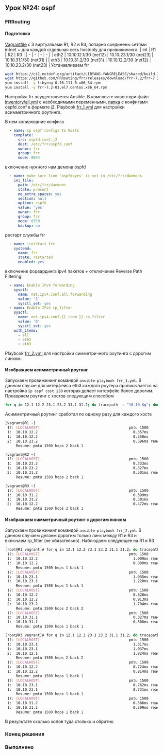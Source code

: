 ## Урок №24: ospf
### FRRouting
#### Подготовка
[Vagrantfile](Vagrantfile) c 3 виртуалками R1, R2 и R3, попарно соединены сетями intnet + для каждой отдельная сеть hostonly для провижининга.
| int | R1 | R2 | R3 |
| - | - | - | - |
| eth2 | 10.10.12.1/30 (net12) | 10.10.23.1/30 (net23) | 10.10.31.1/30 (net31) |
| eth3 | 10.10.31.2/30 (net31) | 10.10.12.2/30 (net12) | 10.10.23.2/30 (net23) |
Устанавливаем frr
```bash
wget https://ci1.netdef.org/artifact/LIBYANG-YANGRELEASE/shared/build-10/CentOS-7-x86_64-Packages/libyang-0.16.111-0.x86_64.rpm
wget https://github.com/FRRouting/frr/releases/download/frr-7.2/frr-7.2-01.el7.centos.x86_64.rpm
yum install -y libyang-0.16.111-0.x86_64.rpm
yum install -y frr-7.2-01.el7.centos.x86_64.rpm
```
Настройка frr осуществляется Ansible. В комплекте инвентори-файл [inventory/all.yml](inventory/all.yml) c необходимыми переменными, [папка](templates) с конфигами ospfd.conf в формате j2.
Playbook [frr_1.yml](frr_1.yml) для настройки асимметричного роутинга.

В нем копирование конфига
```yaml
  - name: cp ospf configs to hosts
    template:
      src: ospfd.conf.j2
      dest: /etc/frr/ospfd.conf
      owner: frr
      group: frr
      mode: 0644
```
включение нужного нам демона ospfd
```yaml
  - name: make sure line 'ospfd=yes' is set in /etc/frr/daemons
    ini_file:
      path: /etc/frr/daemons
      state: present
      no_extra_spaces: yes
      section: null
      option: ospfd
      value: 'yes'
      owner: frr
      group: frr
      mode: 0750
      backup: no
```
рестарт службы frr
```yaml
  - name: (re)start frr
    systemd:
      name: frr
      state: restarted
      enabled: yes
```
включение форвардинга ipv4 пакетов + отключение Reverse Path Filtering
```yaml
  - name: Enable IPv4 forwarding
    sysctl:
      name: net.ipv4.conf.all.forwarding
      value: '1'
      sysctl_set: yes
  - name: Enable IPv4 rp_filter
    sysctl:
      name: net.ipv4.conf.{{ item }}.rp_filter
      value: '0'
      sysctl_set: yes
    with_items:
      - all
      - eth2
      - eth3
```
Playbook [frr_2.yml](frr_2.yml) для настройки симметричного роутинга c дорогим линком.
#### Изображаем асимметричный роутинг
Запускаем провижининг командой `ansible-playbook frr_1.yml`.
В данном случае для интерфейса eth3 каждого роутера прописывается на настройка `ip ospf cost 250` которая делает интерфейс более дорогим.
Проверяем роутинг с хостов следующим способом
```bash
for q in 12.1 12.2 23.1 23.2 31.1 31.2; do tracepath -n "10.10.$q"; done
```
Асимметричный роутинг сработал по одному разу для каждого хоста
```bash
[vagrant@R1 ~]
 1?: [LOCALHOST]                                         pmtu 1500
 1:  10.10.12.2                                            0.357ms 
 1:  10.10.12.2                                            0.350ms 
 2:  10.10.23.2                                            0.596ms reached
     Resume: pmtu 1500 hops 2 back 1 

[vagrant@R2 ~]
 1?: [LOCALHOST]                                         pmtu 1500
 1:  10.10.23.2                                            0.333ms 
 1:  10.10.23.2                                            0.327ms 
 2:  10.10.31.2                                            0.501ms reached
     Resume: pmtu 1500 hops 2 back 1 

[vagrant@R3 ~]
 1?: [LOCALHOST]                                         pmtu 1500
 1:  10.10.31.2                                            0.399ms 
 1:  10.10.31.2                                            0.301ms 
 2:  10.10.12.2                                            0.472ms reached
     Resume: pmtu 1500 hops 2 back 1 
```
#### Изображаем симметричный роутинг с дорогим линком
Запускаем провижининг командой `ansible-playbook frr_2.yml`.
В данном случаем делаем дорогим только линк между R1 и R3 и включаем rp_filter (не обязательно).
Наблюдаем следующее на R1 и R3
```bash
[root@R1 vagrant]# for q in 12.1 12.2 23.1 23.2 31.1 31.2; do tracepath -n "10.10.$q"; done
 1?: [LOCALHOST]                                         pmtu 1500
 1:  10.10.12.2                                            1.009ms reached
 1:  10.10.12.2                                            0.809ms reached
     Resume: pmtu 1500 hops 1 back 1 
 1?: [LOCALHOST]                                         pmtu 1500
 1:  10.10.23.1                                            1.035ms reached
 1:  10.10.23.1                                            1.228ms reached
     Resume: pmtu 1500 hops 1 back 1 
 1?: [LOCALHOST]                                         pmtu 1500
 1:  10.10.12.2                                            0.820ms 
 1:  10.10.12.2                                            0.913ms 
 2:  10.10.23.2                                            1.704ms reached
     Resume: pmtu 1500 hops 2 back 2 
 1?: [LOCALHOST]                                         pmtu 1500
 1:  10.10.31.1                                            0.327ms reached
 1:  10.10.31.1                                            0.308ms reached
     Resume: pmtu 1500 hops 1 back 1 

[root@R3 vagrant]# for q in 12.1 12.2 23.1 23.2 31.1 31.2; do tracepath -n "10.10.$q"; done
 1?: [LOCALHOST]                                         pmtu 1500
 1:  10.10.23.1                                            1.317ms 
 1:  10.10.23.1                                            1.037ms 
 2:  10.10.12.1                                            1.824ms reached
     Resume: pmtu 1500 hops 2 back 2 
 1?: [LOCALHOST]                                         pmtu 1500
 1:  10.10.12.2                                            0.724ms reached
 1:  10.10.12.2                                            0.814ms reached
     Resume: pmtu 1500 hops 1 back 1 
 1?: [LOCALHOST]                                         pmtu 1500
 1:  10.10.23.1                                            0.762ms reached
 1:  10.10.23.1                                            0.731ms reached
     Resume: pmtu 1500 hops 1 back 1 
 1?: [LOCALHOST]                                         pmtu 1500
 1:  10.10.31.2                                            0.386ms reached
 1:  10.10.31.2                                            0.299ms reached
     Resume: pmtu 1500 hops 1 back 1 
```
В результате сколько хопов туда столько и обратно.
### Конец решения
### Выполненo